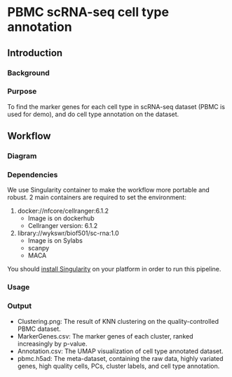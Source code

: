 # PBMC scRNA-seq cell type annotation
## Introduction
### Background

### Purpose
To find the marker genes for each cell type in scRNA-seq dataset (PBMC is used for demo), and do cell type annotation on the dataset.
## Workflow
### Diagram
### Dependencies
We use Singularity container to make the workflow more portable and robust. 2 main containers are required to set the environment:
1. docker://nfcore/cellranger:6.1.2
    * Image is on dockerhub
    * Cellranger version: 6.1.2
2. library://wykswr/biof501/sc-rna:1.0
    * Image is on Sylabs
    * scanpy
    * MACA

You should [install Singularity](https://docs.sylabs.io/guides/3.0/user-guide/installation.html) on your platform in order to run this pipeline.
### Usage
### Output
* Clustering.png: The result of KNN clustering on the quality-controlled PBMC dataset.
* MarkerGenes.csv: The marker genes of each cluster, ranked increasingly by p-value.
* Annotation.csv: The UMAP visualization of cell type annotated dataset.
* pbmc.h5ad: The meta-dataset, containing the raw data, highly variated genes, high quality cells, PCs, cluster labels, and cell type annotation.